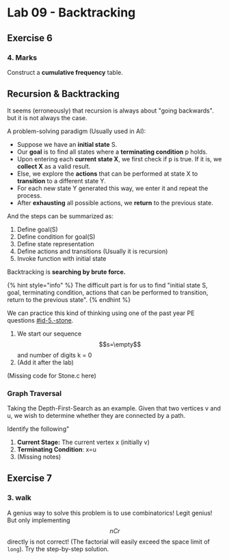 # Lab 09 - Backtracking

## Exercise 6

### 4. Marks

Construct a **cumulative frequency** table.

## Recursion & Backtracking

It seems (erroneously) that recursion is always about "going backwards". but it is not always the case.

A problem-solving paradigm (Usually used in AI):

* Suppose we have an **initial state** S.
* Our **goal** is to find all states where a **terminating condition** p holds.
* Upon entering each **current state X**, we first check if p is true. If it is, we **collect X** as a valid result.
* Else, we explore the **actions** that can be performed at state X to **transition** to a different state Y.
* For each new state Y generated this way, we enter it and repeat the process.
* After **exhausting** all possible actions, we **return** to the previous state.

And the steps can be summarized as:

1. Define goal(S)
2. Define condition for goal(S)
3. Define state representation
4. Define actions and transitions (Usually it is recursion)
5. Invoke function with initial state

Backtracking is **searching by brute force.**

{% hint style="info" %}
The difficult part is for us to find "initial state S, goal, terminating condition, actions that can be performed to transition, return to the previous state".
{% endhint %}

We can practice this kind of thinking using one of the past year PE questions [#id-5.-stone](../../past-year-exam/midterm-pe/pe1-ay21-22.md#id-5.-stone "mention").

1. We start our sequence $$s=\empty$$ and number of digits k = 0
2. (Add it after the lab)

(Missing code for Stone.c here)

### Graph Traversal

Taking the Depth-First-Search as an example. Given that two vertices v and u, we wish to determine whether they are connected by a path.

Identify the following"

1. **Current Stage:** The current vertex x (initially v)
2. **Terminating Condition**: x=u
3. (Missing notes)

## Exercise 7

### 3. walk

A genius way to solve this problem is to use combinatorics! Legit genius! But only implementing $$nCr$$ directly is not correct! (The factorial will easily exceed the space limit of `long`). Try the step-by-step solution.
